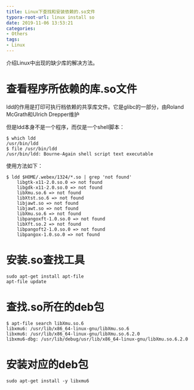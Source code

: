 ```yaml
---
title: Linux下查找和安装依赖的.so文件
typora-root-url: linux install so
date: 2019-11-06 13:53:21
categories:
- Others
tags:
- Linux
---
```


介绍Linux中出现的缺少库的解决方法。

# 查看程序所依赖的库.so文件

ldd的作用是打印可执行档依赖的共享库文件。它是glibc的一部分，由Roland McGrath和Ulrich Drepper维护

但是ldd本身不是一个程序，而仅是一个shell脚本：

```shell
$ which ldd
/usr/bin/ldd
$ file /usr/bin/ldd 
/usr/bin/ldd: Bourne-Again shell script text executable
```

使用方法如下：

```shell
$ ldd $HOME/.webex/1324/*.so | grep 'not found'
    libgtk-x11-2.0.so.0 => not found
    libgdk-x11-2.0.so.0 => not found
    libXmu.so.6 => not found
    libXtst.so.6 => not found
    libjawt.so => not found
    libjawt.so => not found
    libXmu.so.6 => not found
    libpangoxft-1.0.so.0 => not found
    libXft.so.2 => not found
    libpangoft2-1.0.so.0 => not found
    libpangox-1.0.so.0 => not found

```



# 安装.so查找工具

```shell
sudo apt-get install apt-file
apt-file update
```



# 查找.so所在的deb包

```shell
$ apt-file search libXmu.so.6
libxmu6: /usr/lib/x86_64-linux-gnu/libXmu.so.6
libxmu6: /usr/lib/x86_64-linux-gnu/libXmu.so.6.2.0
libxmu6-dbg: /usr/lib/debug/usr/lib/x86_64-linux-gnu/libXmu.so.6.2.0
```



# 安装对应的deb包

```shell
sudo apt-get install -y libxmu6
```

